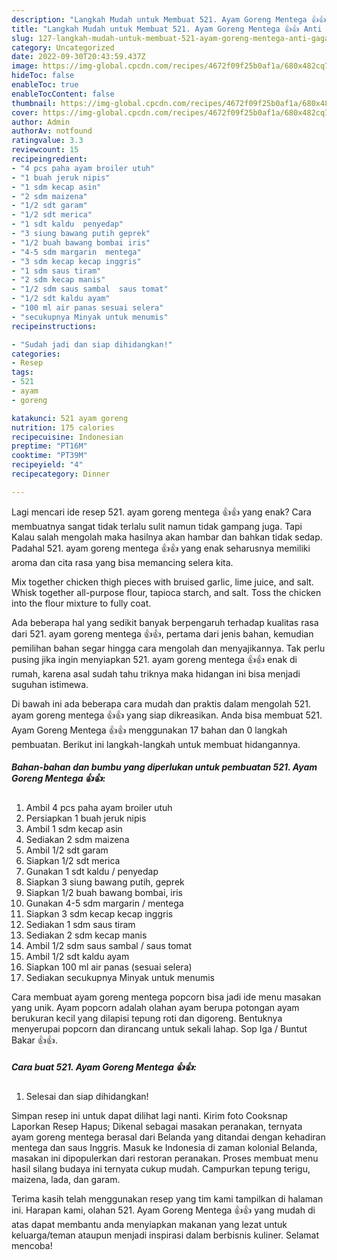 ```yaml
---
description: "Langkah Mudah untuk Membuat 521. Ayam Goreng Mentega 👍👍 Anti Gagal"
title: "Langkah Mudah untuk Membuat 521. Ayam Goreng Mentega 👍👍 Anti Gagal"
slug: 127-langkah-mudah-untuk-membuat-521-ayam-goreng-mentega-anti-gagal
category: Uncategorized
date: 2022-09-30T20:43:59.437Z
image: https://img-global.cpcdn.com/recipes/4672f09f25b0af1a/680x482cq70/521-ayam-goreng-mentega-foto-resep-utama.jpg
hideToc: false
enableToc: true
enableTocContent: false
thumbnail: https://img-global.cpcdn.com/recipes/4672f09f25b0af1a/680x482cq70/521-ayam-goreng-mentega-foto-resep-utama.jpg
cover: https://img-global.cpcdn.com/recipes/4672f09f25b0af1a/680x482cq70/521-ayam-goreng-mentega-foto-resep-utama.jpg
author: Admin
authorAv: notfound
ratingvalue: 3.3
reviewcount: 15
recipeingredient:
- "4 pcs paha ayam broiler utuh"
- "1 buah jeruk nipis"
- "1 sdm kecap asin"
- "2 sdm maizena"
- "1/2 sdt garam"
- "1/2 sdt merica"
- "1 sdt kaldu  penyedap"
- "3 siung bawang putih geprek"
- "1/2 buah bawang bombai iris"
- "4-5 sdm margarin  mentega"
- "3 sdm kecap kecap inggris"
- "1 sdm saus tiram"
- "2 sdm kecap manis"
- "1/2 sdm saus sambal  saus tomat"
- "1/2 sdt kaldu ayam"
- "100 ml air panas sesuai selera"
- "secukupnya Minyak untuk menumis"
recipeinstructions:

- "Sudah jadi dan siap dihidangkan!"
categories:
- Resep
tags:
- 521
- ayam
- goreng

katakunci: 521 ayam goreng 
nutrition: 175 calories
recipecuisine: Indonesian
preptime: "PT16M"
cooktime: "PT39M"
recipeyield: "4"
recipecategory: Dinner

---
```



Lagi mencari ide resep 521. ayam goreng mentega 👍👍 yang enak? Cara membuatnya sangat tidak terlalu sulit namun tidak gampang juga. Tapi Kalau salah mengolah maka hasilnya akan hambar dan bahkan tidak sedap. Padahal 521. ayam goreng mentega 👍👍 yang enak seharusnya memiliki aroma dan cita rasa yang bisa memancing selera kita.


Mix together chicken thigh pieces with bruised garlic, lime juice, and salt. Whisk together all-purpose flour, tapioca starch, and salt. Toss the chicken into the flour mixture to fully coat.

Ada beberapa hal yang sedikit banyak berpengaruh terhadap kualitas rasa dari 521. ayam goreng mentega 👍👍, pertama dari jenis bahan, kemudian pemilihan bahan segar hingga cara mengolah dan menyajikannya. Tak perlu pusing jika ingin menyiapkan 521. ayam goreng mentega 👍👍 enak di rumah, karena asal sudah tahu triknya maka hidangan ini bisa menjadi suguhan istimewa.


Di bawah ini ada beberapa cara mudah dan praktis dalam mengolah 521. ayam goreng mentega 👍👍 yang siap dikreasikan. Anda bisa membuat 521. Ayam Goreng Mentega 👍👍 menggunakan 17 bahan dan 0 langkah pembuatan. Berikut ini langkah-langkah untuk membuat hidangannya.

<!--inarticleads1-->

##### Bahan-bahan dan bumbu yang diperlukan untuk pembuatan 521. Ayam Goreng Mentega 👍👍:

1. Ambil 4 pcs paha ayam broiler utuh
1. Persiapkan 1 buah jeruk nipis
1. Ambil 1 sdm kecap asin
1. Sediakan 2 sdm maizena
1. Ambil 1/2 sdt garam
1. Siapkan 1/2 sdt merica
1. Gunakan 1 sdt kaldu / penyedap
1. Siapkan 3 siung bawang putih, geprek
1. Siapkan 1/2 buah bawang bombai, iris
1. Gunakan 4-5 sdm margarin / mentega
1. Siapkan 3 sdm kecap kecap inggris
1. Sediakan 1 sdm saus tiram
1. Sediakan 2 sdm kecap manis
1. Ambil 1/2 sdm saus sambal / saus tomat
1. Ambil 1/2 sdt kaldu ayam
1. Siapkan 100 ml air panas (sesuai selera)
1. Sediakan secukupnya Minyak untuk menumis


Cara membuat ayam goreng mentega popcorn bisa jadi ide menu masakan yang unik. Ayam popcorn adalah olahan ayam berupa potongan ayam berukuran kecil yang dilapisi tepung roti dan digoreng. Bentuknya menyerupai popcorn dan dirancang untuk sekali lahap. Sop Iga / Buntut Bakar 👍👍. 

<!--inarticleads2-->

##### Cara buat 521. Ayam Goreng Mentega 👍👍:


1. Selesai dan siap dihidangkan!

Simpan resep ini untuk dapat dilihat lagi nanti. Kirim foto Cooksnap Laporkan Resep Hapus; Dikenal sebagai masakan peranakan, ternyata ayam goreng mentega berasal dari Belanda yang ditandai dengan kehadiran mentega dan saus Inggris. Masuk ke Indonesia di zaman kolonial Belanda, masakan ini dipopulerkan dari restoran peranakan. Proses membuat menu hasil silang budaya ini ternyata cukup mudah. Campurkan tepung terigu, maizena, lada, dan garam. 

Terima kasih telah menggunakan resep yang tim kami tampilkan di halaman ini. Harapan kami, olahan 521. Ayam Goreng Mentega 👍👍 yang mudah di atas dapat membantu anda menyiapkan makanan yang lezat untuk keluarga/teman ataupun menjadi inspirasi dalam berbisnis kuliner. Selamat mencoba!
